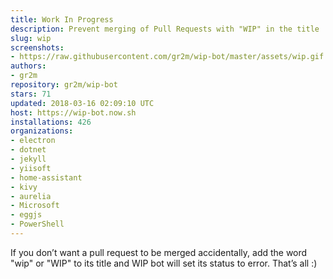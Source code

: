 ```yaml
---
title: Work In Progress
description: Prevent merging of Pull Requests with "WIP" in the title
slug: wip
screenshots:
- https://raw.githubusercontent.com/gr2m/wip-bot/master/assets/wip.gif
authors:
- gr2m
repository: gr2m/wip-bot
stars: 71
updated: 2018-03-16 02:09:10 UTC
host: https://wip-bot.now.sh
installations: 426
organizations:
- electron
- dotnet
- jekyll
- yiisoft
- home-assistant
- kivy
- aurelia
- Microsoft
- eggjs
- PowerShell
---
```


If you don’t want a pull request to be merged accidentally, add the word "wip" or "WIP" to its title and WIP bot will set its status to error. That’s all :)
